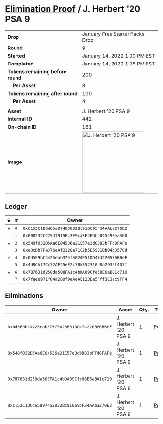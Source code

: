 # [Elimination Proof](./readme.md) / J. Herbert &#039;20 PSA 9

|||
|---|---|
| **Drop** | January Free Starter Packs Drop |
| **Round** | 9 |
| **Started** | January 14, 2022 1:00 PM EST |
| **Completed** | January 14, 2022 1:05 PM EST |
| **Tokens remaining before round** | 200 |
| **&nbsp;&nbsp;&nbsp;&nbsp;Per Asset** | 8 |
| **Tokens remaining after round** | 100 |
| **&nbsp;&nbsp;&nbsp;&nbsp;Per Asset** | 4 |
| | |
| **Asset** | J. Herbert &#039;20 PSA 9 |
| **Internal ID** | 442 |
| **On-chain ID** | 161 |
| **Image** | <img src="https://tcdn.blokpax.com/954504e8-1ad9-4413-9262-d9b46ca3bda2/89b703e53283ac7e4052fed7e4a3a03282121bbf82ed1276835576ddbcd7e29e.png" height="200" alt="J. Herbert &#039;20 PSA 9" /> |

## Ledger

| 💀 | # | Owner |
| --- | --- | --- |
| 💀 | `0` | `0xC153C1D6d65a97463032Bc918695F34AAba270E2` |
|  | `1` | `0xE08232CC25479f5Fc3E9cA3F4EDbb045490ea360` |
| 💀 | `2` | `0x548f032D5Aa6E04536a21E57e3d0B83bFFd8FAFe` |
|  | `3` | `0xe3cDb7Fa376eAf2120a71C2b5E5981Bb04b357Cd` |
| 💀 | `4` | `0x0d5F9bC4425eab375f5020F51DD4742205E6BBeF` |
|  | `5` | `0x4d8CAf7Cc72AF25eF2c7Bb352310d8a2935f407f` |
| 💀 | `6` | `0x7B7631d250da508FA1c4bDA09Cfe68E6aB01c719` |
|  | `7` | `0x7faee971f04a289f9eAeAE123Ea5Fff3C3ac9FF4` |


## Eliminations

| Owner | Asset | Qty. | Transaction |
| --- | --- | --- | --- |
| `0x0d5F9bC4425eab375f5020F51DD4742205E6BBeF` | J. Herbert '20 PSA 9 | 1 | [Polygonscan](https://polygonscan.com/tx/0x7240646b7efcad9e67b2eec0e1f940ef13c6be037bb3f3e07e48f61aab276b45) |
| `0x548f032D5Aa6E04536a21E57e3d0B83bFFd8FAFe` | J. Herbert '20 PSA 9 | 1 | [Polygonscan](https://polygonscan.com/tx/0xc21146b43cef850021c9f5eeed0301879d00e613bb7cffb5fa5e40821777a933) |
| `0x7B7631d250da508FA1c4bDA09Cfe68E6aB01c719` | J. Herbert '20 PSA 9 | 1 | [Polygonscan](https://polygonscan.com/tx/0xd61d3b9309aada6fe89c5b9d48ab5cc47f8b514c2a1f463125469c79c9ac3c90) |
| `0xC153C1D6d65a97463032Bc918695F34AAba270E2` | J. Herbert '20 PSA 9 | 1 | [Polygonscan](https://polygonscan.com/tx/0x57e38629c5d887916a6442104055bd02e96c8b9465ab460e7e4960625fa4737b) |
